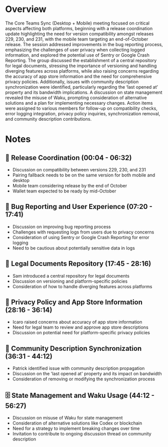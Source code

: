 # Overview
The Core Teams Sync (Desktop + Mobile) meeting focused on critical aspects affecting both platforms, beginning with a release coordination update highlighting the need for version compatibility amongst releases 229, 230, and 231, with the mobile team targeting an end-of-October release. The session addressed improvements in the bug reporting process, emphasizing the challenges of user privacy when collecting logged information, and explored the potential use of Sentry or Google Crash Reporting. The group discussed the establishment of a central repository for legal documents, stressing the importance of versioning and handling diverging features across platforms, while also raising concerns regarding the accuracy of app store information and the need for comprehensive privacy policies. Additionally, issues with community description synchronization were identified, particularly regarding the ‘last opened at’ property and its bandwidth implications. A discussion on state management revealed the misuse of Waku, prompting consideration of alternative solutions and a plan for implementing necessary changes. Action items were assigned to various members for follow-up on compatibility checks, error logging integration, privacy policy inquiries, synchronization removal, and community description contributions.
# Notes
## 🚀 Release Coordination (00:04 - 06:32)
- Discussion on compatibility between versions 229, 230, and 231
- Pairing fallback needs to be on the same version for both mobile and desktop
- Mobile team considering release by the end of October
- Wallet team expected to be ready by mid-October

## 🐛 Bug Reporting and User Experience (07:20 - 17:41)
- Discussion on improving bug reporting process
- Challenges with requesting logs from users due to privacy concerns
- Consideration of using Sentry or Google Crash Reporting for error logging
- Need to be cautious about potentially sensitive data in logs

## 📄 Legal Documents Repository (17:45 - 28:16)
- Sam introduced a central repository for legal documents
- Discussion on versioning and platform-specific policies
- Consideration of how to handle diverging features across platforms

## 🔐 Privacy Policy and App Store Information (28:16 - 36:14)
- Icaro raised concerns about accuracy of app store information
- Need for legal team to review and approve app store descriptions
- Discussion on potential need for platform-specific privacy policies

## 🔄 Community Description Synchronization (36:31 - 44:12)
- Patrick identified issue with community description propagation
- Discussion on the 'last opened at' property and its impact on bandwidth
- Consideration of removing or modifying the synchronization process

## 🗄️ State Management and Waku Usage (44:12 - 56:27)
- Discussion on misuse of Waku for state management
- Consideration of alternative solutions like Codex or blockchain
- Need for a strategy to implement breaking changes over time
- Invitation to contribute to ongoing discussion thread on community description
